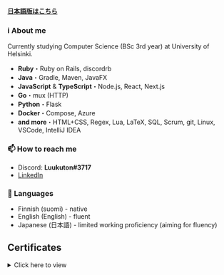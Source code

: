 **[日本語版はこちら](README.jp.md)**

### ℹ️ About me

Currently studying Computer Science (BSc 3rd year) at University of Helsinki.

- **Ruby**・Ruby on Rails, discordrb
- **Java**・Gradle, Maven, JavaFX
- **JavaScript** & **TypeScript**・Node.js, React, Next.js
- **Go**・mux (HTTP)
- **Python**・Flask
- **Docker**・Compose, Azure
- **and more**・HTML+CSS, Regex, Lua, LaTeX, SQL, Scrum, git, Linux, VSCode, IntelliJ IDEA

### 📫 How to reach me

- Discord: **Luukuton#3717**
- [LinkedIn](https://www.linkedin.com/in/marko-leinikka/)

### 💬 Languages

- Finnish (suomi) - native
- English (English) - fluent
- Japanese (日本語) - limited working proficiency (aiming for fluency)


## Certificates

<details>
  <summary>Click here to view</summary>
  
  <span>
    <img alt="Fullstack open" src="https://raw.githubusercontent.com/Luukuton/Luukuton/main/img/certificate-fullstack.png" width="350">
  </span>
  <span>
    <img alt="DevOps with Docker" src="https://raw.githubusercontent.com/Luukuton/Luukuton/main/img/certificate-docker.png" width="350">
  </span>
  <span>
    <img alt="Elements of AI" src="https://raw.githubusercontent.com/Luukuton/Luukuton/main/img/certificate-elements-of-ai.png" width="350">
  </span>
  <span>
    <img alt="Ethics of AI" src="https://raw.githubusercontent.com/Luukuton/Luukuton/main/img/certificate-ethics-of-ai.png" width="350">
  </span>

  Sources: [Fullstack Open](https://studies.cs.helsinki.fi/stats/api/certificate/fullstackopen/en/e674cfce0a2adf8cb8e3eeb6273ea237), [DevOps with Docker](https://studies.cs.helsinki.fi/stats/api/certificate/docker2021/en/c42e4cace0d281d9a32f6bc9e70a081c), [Elements of AI](https://certificates.mooc.fi/validate/04hbs8qngyir), [Ethics of AI](https://certificates.mooc.fi/validate/uycscy8wfg)
</details>
